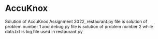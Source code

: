 # AccuKnox
Solution of AccuKnox Assignment 2022,
restaurant.py file is solution of problem number 1 and
debug.py file is solution of problem number 2
while data.txt is log file used in restaurant.py
